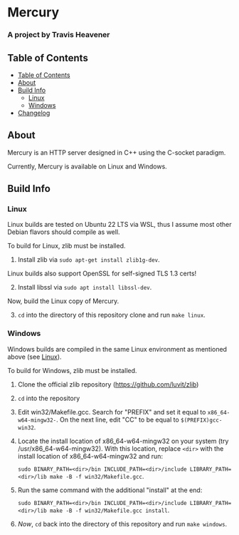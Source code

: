 # Mercury

### A project by Travis Heavener

## Table of Contents

- [Table of Contents](#table-of-contents)
- [About](#about)
- [Build Info](#build-info)
    - [Linux](#linux)
    - [Windows](#windows)
- [Changelog](CHANGELOG.md)

## About

Mercury is an HTTP server designed in C++ using the C-socket paradigm.

Currently, Mercury is available on Linux and Windows.

## Build Info

### Linux

Linux builds are tested on Ubuntu 22 LTS via WSL, thus I assume most other Debian flavors should compile as well.

To build for Linux, zlib must be installed.

1. Install zlib via `sudo apt-get install zlib1g-dev`.

Linux builds also support OpenSSL for self-signed TLS 1.3 certs!

2. Install libssl via `sudo apt install libssl-dev`.

Now, build the Linux copy of Mercury.

3. `cd` into the directory of this repository clone and run `make linux`.

### Windows

Windows builds are compiled in the same Linux environment as mentioned above (see [Linux](#linux)).

To build for Windows, zlib must be installed.

1. Clone the official zlib repository (https://github.com/luvit/zlib)
2. `cd` into the repository
3. Edit win32/Makefile.gcc. Search for "PREFIX" and set it equal to `x86_64-w64-mingw32-`. On the next line, edit "CC" to be equal to `$(PREFIX)gcc-win32`.
4. Locate the install location of x86_64-w64-mingw32 on your system (try /usr/x86_64-w64-mingw32). With this location, replace `<dir>` with the install location of x86_64-w64-mingw32 and run:

    `sudo BINARY_PATH=<dir>/bin INCLUDE_PATH=<dir>/include LIBRARY_PATH=<dir>/lib make -B -f win32/Makefile.gcc`.

5. Run the same command with the additional "install" at the end:

    `sudo BINARY_PATH=<dir>/bin INCLUDE_PATH=<dir>/include LIBRARY_PATH=<dir>/lib make -B -f win32/Makefile.gcc install`.

6. *Now*, `cd` back into the directory of this repository and run `make windows`.
